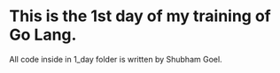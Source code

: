 # This is the 1st day of my training of Go Lang.
All code inside in 1_day folder is written by Shubham Goel.
